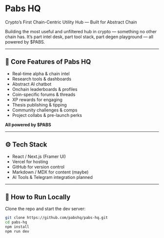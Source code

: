 # Pabs HQ

Crypto’s First Chain-Centric Utility Hub — Built for Abstract Chain

Building the most useful and unfiltered hub in crypto — something no other chain has. It’s part intel desk, part tool stack, part degen playground — all powered by $PABS.

---

## 🔧 Core Features of Pabs HQ

- Real-time alpha & chain intel  
- Research tools & dashboards  
- Abstract AI chatbot  
- Onchain leaderboards & profiles  
- Coin-specific forums & threads  
- XP rewards for engaging  
- Thesis publishing & tipping  
- Community challenges & comps  
- Project collabs & pre-launch perks  

**All powered by $PABS**

---

## ⚙️ Tech Stack
- React / Next.js (Framer UI)
- Vercel for hosting
- GitHub for version control
- Markdown / MDX for content (maybe)
- AI Tools & Telegram integration planned

---

## 🧪 How to Run Locally

Clone the repo and start the dev server:

```bash
git clone https://github.com/pabshq/pabs-hq.git
cd pabs-hq
npm install
npm run dev

